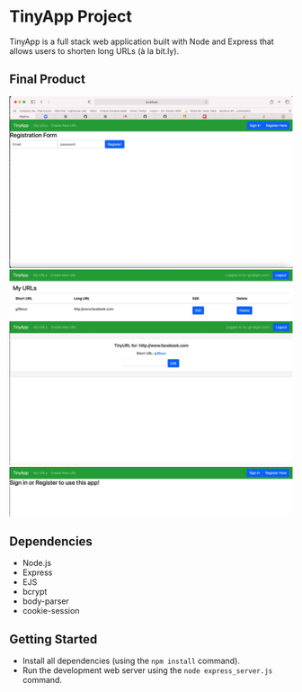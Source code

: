 # TinyApp Project

TinyApp is a full stack web application built with Node and Express that allows users to shorten long URLs (à la bit.ly).

## Final Product

!["Registration Page"](https://github.com/ghulammurtaza27/tinyapp/blob/master/docs/Image%202021-02-19%20at%201.12%20AM.jpg?raw=true)
!["URLs of Logged In User"](https://github.com/ghulammurtaza27/tinyapp/blob/master/docs/Image%202021-02-19%20at%201.14%20AM%20(1).jpg?raw=true)
!["Specific URL page with Edit Form"](https://github.com/ghulammurtaza27/tinyapp/blob/master/docs/Image%202021-02-19%20at%201.14%20AM.jpg)
!["URL page when no user is logged in"](https://github.com/ghulammurtaza27/tinyapp/blob/master/docs/Image%202021-02-19%20at%201.15%20AM.jpg?raw=true)

## Dependencies

- Node.js
- Express
- EJS
- bcrypt
- body-parser
- cookie-session

## Getting Started

- Install all dependencies (using the `npm install` command).
- Run the development web server using the `node express_server.js` command.